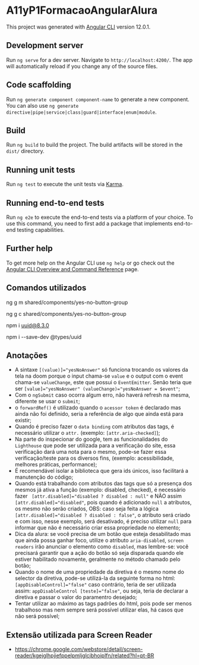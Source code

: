 # A11yP1FormacaoAngularAlura

This project was generated with [Angular CLI](https://github.com/angular/angular-cli) version 12.0.1.

## Development server

Run `ng serve` for a dev server. Navigate to `http://localhost:4200/`. The app will automatically reload if you change any of the source files.

## Code scaffolding

Run `ng generate component component-name` to generate a new component. You can also use `ng generate directive|pipe|service|class|guard|interface|enum|module`.

## Build

Run `ng build` to build the project. The build artifacts will be stored in the `dist/` directory.

## Running unit tests

Run `ng test` to execute the unit tests via [Karma](https://karma-runner.github.io).

## Running end-to-end tests

Run `ng e2e` to execute the end-to-end tests via a platform of your choice. To use this command, you need to first add a package that implements end-to-end testing capabilities.

## Further help

To get more help on the Angular CLI use `ng help` or go check out the [Angular CLI Overview and Command Reference](https://angular.io/cli) page.

## Comandos utilizados

ng g m shared/components/yes-no-button-group

ng g c shared/components/yes-no-button-group

npm i uuid@8.3.0

npm i --save-dev @types/uuid

## Anotações

- A sintaxe `[(value)]="yesNoAnswer"` só funciona trocando os valores da tela na doom porque o input chama-se `value` e o output com o event chama-se `valueChange`, este que possui o `EventEmitter`. Senão teria que ser `[value]="yesNoAnswer" (valueChange)="yesNoAnswer = $event"`;
- Com o `ngSubmit` caso ocorra algum erro, não haverá refresh na mesma, diferente se usar o `submit`;
- o `forwardRef()` é utilizado quando o `acessor token` é declarado mas ainda não foi definido, seria a referência de algo que ainda está para existir;
- Quando é preciso fazer o `data binding` com atributos das tags, é necessário utilizar o `attr.` (exemplo: `[attr.aria-checked]`);
- Na parte do inspecionar do google, tem as funcionalidades do `Lighthouse` que pode ser utilizada para a verificação do site, essa verificação dará uma nota para o mesmo, pode-se fazer essa verificação/teste para os diversos fins, (exemplo: acessibilidade, melhores práticas, performance);
- É recomendável isolar a biblioteca que gera ids únicos, isso facilitará a manutenção do código;
- Quando está trabalhando com atributos das tags que só a presença dos mesmos já ativa a função (exemplo: disabled, checked), é necessário fazer ` [attr.disabled]="disabled ? disabled : null"` e NÃO assim ` [attr.disabled]="disabled"`, pois quando é adicionado `null` a atributos, os mesmo não serão criados, OBS: caso seja feita a lógica ` [attr.disabled]="disabled ? disabled : false"`, o atributo será criado e com isso, nesse exemplo, será desativado, é preciso utilizar `null` para informar que não é necessário criar essa propriedade no elemento;
- Dica da alura: se você precisa de um botão que esteja desabilitado mas que ainda possa ganhar foco, utilize o atributo `aria-disabled`, `screen readers` irão anunciar o elemento como `disabled`, mas lembre-se: você precisará garantir que a ação do botão só seja disparada quando ele estiver habilitado novamente, geralmente no método chamado pelo botão;
- Quando o nome de uma propriedade da diretiva é o mesmo nome do selector da diretiva, pode-se utilizá-la da seguinte forma no html: `[appDisableControl]="false"` caso contrário, teria de ser utilizada assim: `appDisableControl [teste]="false"`, ou seja, teria de declarar a diretiva e passar o valor do paramentro desejado;
- Tentar utilizar ao máximo as tags padrões do html, pois pode ser menos trabalhoso mas nem sempre será possível utilizar elas, há casos que não será possível;

## Extensão utilizada para Screen Reader

- https://chrome.google.com/webstore/detail/screen-reader/kgejglhpjiefppelpmljglcjbhoiplfn/related?hl=pt-BR
